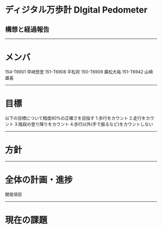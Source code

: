 # ディジタル万歩計 DIgital Pedometer
## 構想と経過報告

---

# メンバ
154-T6901 早﨑悠登
151-T6908 平松将
150-T6909 廣松大祐
151-T6942 山崎雄喜

---
# 目標
以下の目標について精度80%の正確さを目指す
1.歩行をカウント
2.走行をカウント
3.階段の登り降りをカウント
4.歩行以外(手で振るなど)をカウントしない

---
# 方針

---
# 全体の計画・進捗
開発項目

---

# 現在の課題


